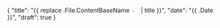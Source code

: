 {
  "title": "{{ replace .File.ContentBaseName `-` ` ` | title }}",
  "date": "{{ .Date }}",
  "draft": true
}

